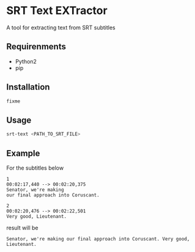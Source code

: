 # SRT Text EXTractor
A tool for extracting text from SRT subtitles

## Requirenments
- Python2
- pip

## Installation
```bash
fixme
```

## Usage
```bash
srt-text <PATH_TO_SRT_FILE>
```

## Example
For the subtitles below
```
1
00:02:17,440 --> 00:02:20,375
Senator, we're making
our final approach into Coruscant.

2
00:02:20,476 --> 00:02:22,501
Very good, Lieutenant.
```

result will be
```
Senator, we're making our final approach into Coruscant. Very good, Lieutenant.
```

